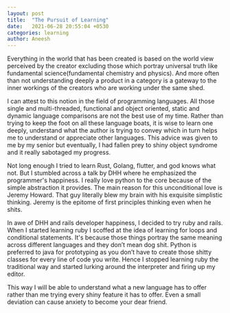 ```yaml
---
layout: post
title:  "The Pursuit of Learning"
date:   2021-06-28 20:55:04 +0530
categories: learning
author: Aneesh
---
```



Everything in the world that has been created is based on the world view perceived by the creator excluding those which portray universal truth like fundamental science(fundamental chemistry and physics). And more often than not understanding deeply a product in a category is a gateway to the inner workings of the creators who are working under the same shed.

I can attest to this notion in the field of programming languages. All those single and multi-threaded, functional and object oriented, static and dynamic language comparisons are not the best use of my time. Rather than trying to keep the foot on all these language boats, it is wise to learn one deeply, understand what the author is trying to convey which in turn helps me to understand or appreciate other languages. This advice was given to me by my senior but eventually, I had fallen prey to shiny object syndrome and it really sabotaged my progress.

Not long enough I tried to learn Rust, Golang, flutter, and god knows what not. But I stumbled across a talk by DHH where he emphasized the programmer's happiness. I really love python to the core because of the simple abstraction it provides. The main reason for this unconditional love is Jeremy Howard. That guy literally blew my brain with his exquisite simplistic thinking. Jeremy is the epitome of first principles thinking even when he shits.

In awe of DHH and rails developer happiness, I decided to try ruby and rails. When I started learning ruby I scoffed at the idea of learning for loops and conditional statements. It's because those things portray the same meaning across different languages and they don’t mean dog shit. Python is preferred to java for prototyping as you don’t have to create those shitty classes for every line of code you write. Hence I stopped learning ruby the traditional way and started lurking around the interpreter and firing up my editor.

This way I will be able to understand what a new language has to offer rather than me trying every shiny feature it has to offer. Even a small deviation can cause anxiety to become your dear friend.